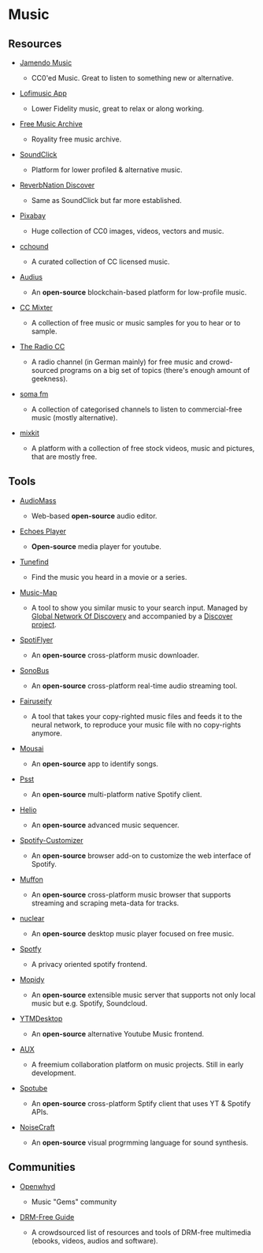 # Music

## Resources

* [Jamendo Music](https://www.jamendo.com)
  
   * CC0'ed Music. Great to listen to something new or alternative.

* [Lofimusic App](https://lofimusic.app)
  
   * Lower Fidelity music, great to relax or along working.

* [Free Music Archive](https://freemusicarchive.org)
  
   * Royality free music archive.

* [SoundClick](https://www.soundclick.com)
  
   * Platform for lower profiled & alternative music.

* [ReverbNation Discover](https://www.reverbnation.com/main/discover?genre=metal)
  
   * Same as SoundClick but far more established.

* [Pixabay](https://pixabay.com)
  
   - Huge collection of CC0 images, videos, vectors and music.

* [cchound](https://cchound.com)
  
   * A curated collection of CC licensed music.

* [Audius](https://audius.co)
  
   * An **open-source** blockchain-based platform for low-profile music.

* [CC Mixter](http://beta.ccmixter.org)
  
   * A collection of free music or music samples for you to hear or to sample.

* [The Radio CC](https://theradio.cc)
  
   * A radio channel (in German mainly) for free music and crowd-sourced programs on a big set of topics (there's enough amount of geekness).

* [soma fm](https://somafm.com)
  
   * A collection of categorised channels to listen to commercial-free music (mostly alternative).

* [mixkit](https://mixkit.co)
  
   - A platform with a collection of free stock videos, music and pictures, that are mostly free.

## Tools

* [AudioMass](https://audiomass.co)
  
   * Web-based **open-source** audio editor.

* [Echoes Player](https://echoesplayer.com)
  
   * **Open-source** media player for youtube.

* [Tunefind](https://www.tunefind.com)
  
   * Find the music you heard in a movie or a series.

* [Music-Map](https://www.music-map.com)
  
   - A tool to show you similar music to your search input. Managed by [Global Network Of Discovery](https://www.gnod.com) and accompanied by a [Discover project](https://www.gnoosic.com).

* [SpotiFlyer](https://github.com/Shabinder/SpotiFlyer)
  
   * An **open-source** cross-platform music downloader.

* [SonoBus](https://github.com/sonosaurus/sonobus)
  
   * An **open-source** cross-platform real-time audio streaming tool.

* [Fairuseify](https://fairuseify.ml)
  
   * A tool that takes your copy-righted music files and feeds it to the neural network, to reproduce your music file with no copy-rights anymore.

* [Mousai](https://github.com/SeaDve/Mousai)
  
   * An **open-source** app to identify songs.

* [Psst](https://github.com/jpochyla/psst)
  
   * An **open-source** multi-platform native Spotify client.

* [Helio](https://github.com/helio-fm/helio-workstation)
  
   * An **open-source** advanced music sequencer.

* [Spotify-Customizer](https://github.com/Darkempire78/Spotify-Customizer)
  
   * An **open-source** browser add-on to customize the web interface of Spotify.

* [Muffon](https://github.com/staniel359/muffon)
  
   * An **open-source** cross-platform music browser that supports streaming and scraping meta-data for tracks.

* [nuclear](https://github.com/nukeop/nuclear)
  
   * An **open-source** desktop music player focused on free music.

* [Spotfy](https://spotfy.one)
  
   * A privacy oriented spotify frontend.

* [Mopidy](https://github.com/mopidy/mopidy)
  
   * An **open-source** extensible music server that supports not only local music but e.g. Spotify, Soundcloud.

* [YTMDesktop](https://github.com/ytmdesktop/ytmdesktop)
  
   * An **open-source** alternative Youtube Music frontend.

* [AUX](https://aux.app)
  
   * A freemium collaboration platform on music projects. Still in early development.

* [Spotube](https://github.com/KRTirtho/spotube)
  
   * An **open-source** cross-platform Sptify client that uses YT & Spotify APIs.

* [NoiseCraft](https://github.com/maximecb/noisecraft)
  
   * An **open-source** visual progrmming language for sound synthesis.

## Communities

* [Openwhyd](https://openwhyd.org/)
  
   * Music "Gems" community

* [DRM-Free Guide](https://www.defectivebydesign.org/guide)
  
   * A crowdsourced list of resources and tools of DRM-free multimedia (ebooks, videos, audios and software).

